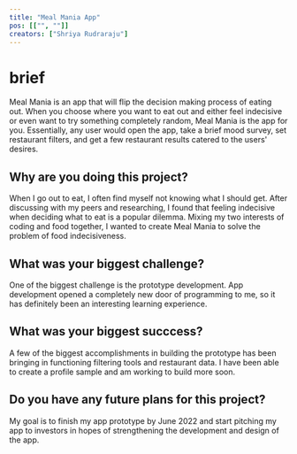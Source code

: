 ```yaml
---
title: "Meal Mania App"
pos: [["", ""]]
creators: ["Shriya Rudraraju"]
---
```


# brief
Meal Mania is an app that will flip the decision making process of eating out. When you choose where you want to eat out and either feel indecisive or even want to try something completely random, Meal Mania is the app for you. Essentially, any user would open the app, take a brief mood survey, set restaurant filters, and get a few restaurant results catered to the users' desires. 

## Why are you doing this project?
When I go out to eat, I often find myself not knowing what I should get. After discussing with my peers and researching, I found that feeling indecisive when deciding what to eat is a popular dilemma. Mixing my two interests of coding and food together, I wanted to create Meal Mania to solve the problem of food indecisiveness. 

## What was your biggest challenge?
One of the biggest challenge is the prototype development. App development opened a completely new door of programming to me, so it has definitely been an interesting learning experience. 

## What was your biggest succcess?
A few of the biggest accomplishments in building the prototype has been bringing in functioning filtering tools and restaurant data. I have been able to create a profile sample and am working to build more soon. 

## Do you have any future plans for this project?
My goal is to finish my app prototype by June 2022 and start pitching my app to investors in hopes of strengthening the development and design of the app. 